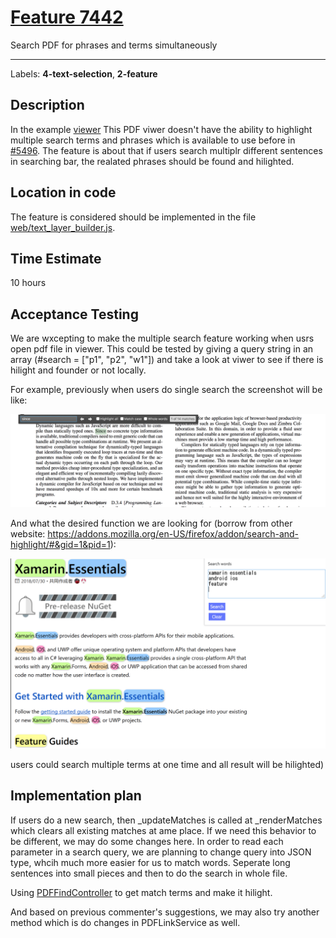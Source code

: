 # [Feature 7442](https://github.com/mozilla/pdf.js/issues/7442)

Search PDF for phrases and terms simultaneously

----------------------------------------------------

Labels: **4-text-selection**, **2-feature**

## Description
In the example [viewer](https://mozilla.github.io/pdf.js/web/viewer.html)
This PDF viwer doesn't have the ability to highlight multiple search terms and phrases which is available to use before in [#5496](https://github.com/mozilla/pdf.js/pull/5496). The feature is about that if users search multiplr different sentences in searching bar, the realated phrases should be found and hilighted.


## Location in code
The feature is considered should be implemented in the file [web/text_layer_builder.js](https://github.com/mozilla/pdf.js/blob/master/web/text_layer_builder.js#L219-L359). 


## Time Estimate
10 hours

## Acceptance Testing
We are wxcepting to make the multiple search feature working when usrs open pdf file in viewer. This could be tested by giving a query string in an array (#search = ["p1", "p2", "w1"]) and take a look at viwer to see if there is hilight and founder or not locally. 

For example, previously when users do single search the screenshot will be like:

![Now](./img/7442_1.PNG)

And what the desired function we are looking for (borrow from other website: https://addons.mozilla.org/en-US/firefox/addon/search-and-highlight/#&gid=1&pid=1):

![Expected](./img/7442_2.PNG)

users could search multiple terms at one time and all result will be hilighted)


## Implementation plan

If users do a new search, then _updateMatches is called at _renderMatches which clears all existing matches at ame place. If we need this behavior to be different, we may do some changes here. In order to read each parameter in a search query, we are planning to change query into JSON type, whcih much more easier for us to match words. Seperate long sentences into small pieces and then to do the search in whole file. 

Using [PDFFindController](https://github.com/mozilla/pdf.js/blob/master/web/pdf_find_controller.js) to get match terms and make it hilight.

And based on previous commenter's suggestions, we may also try another method which is do changes in PDFLinkService as well. 
